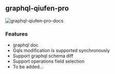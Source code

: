 ## graphql-qiufen-pro

![graphql-qiufen-pro-docs](https://z1.ax1x.com/2023/09/19/pP42g8x.png)

### Features
- graphql doc
- Gqls modification is supported synchronously
- Support graphql schema diff
- Support operations field selection
- To be added...